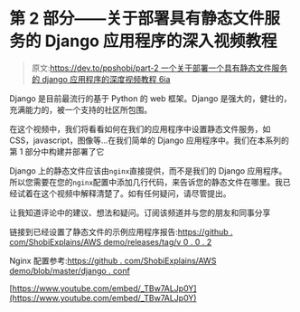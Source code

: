 # 第 2 部分——关于部署具有静态文件服务的 Django 应用程序的深入视频教程

> 原文:[https://dev.to/ppshobi/part-2 一个关于部署一个具有静态文件服务的 django 应用程序的深度视频教程 6ia](https://dev.to/ppshobi/part-2--an-in-depth-video-tutorial-on-deploying-a-django-application-with-static-file-serving-6ia)

Django 是目前最流行的基于 Python 的 web 框架。Django 是强大的，健壮的，充满能力的，被一个支持的社区所包围。

在这个视频中，我们将看看如何在我们的应用程序中设置静态文件服务，如 CSS，javascript，图像等...在我们简单的 Django 应用程序中。我们在本系列的第 1 部分中构建并部署了它

Django 上的静态文件应该由`nginx`直接提供，而不是我们的 Django 应用程序。所以您需要在您的`nginx`配置中添加几行代码，来告诉您的静态文件在哪里。我已经试着在这个视频中解释清楚了。如有任何疑问，请尽管提出。

让我知道评论中的建议、想法和疑问。订阅该频道并与您的朋友和同事分享

链接到已经设置了静态文件的示例应用程序报告:[https://github . com/ShobiExplains/AWS demo/releases/tag/v 0 . 0 . 2](https://github.com/ShobiExplains/AwsDemo/releases/tag/v0.0.2)

Nginx 配置参考:[https://github . com/ShobiExplains/AWS demo/blob/master/django . conf](https://github.com/ShobiExplains/AwsDemo/blob/master/django.conf)

[https://www.youtube.com/embed/_TBw7ALJp0Y](https://www.youtube.com/embed/_TBw7ALJp0Y)